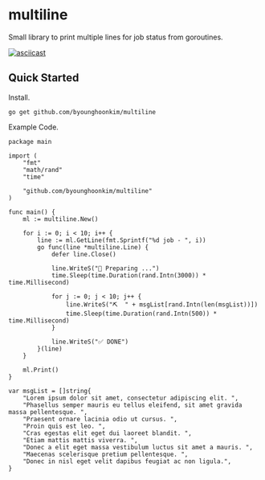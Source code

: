 multiline
=========

Small library to print multiple lines for job status from goroutines.

[![asciicast](https://asciinema.org/a/UX57WjsHOHqO9q3o7EC2ZTd8V.svg)](https://asciinema.org/a/UX57WjsHOHqO9q3o7EC2ZTd8V)

## Quick Started

Install.
```
go get github.com/byounghoonkim/multiline
```


Example Code.

```
package main

import (
	"fmt"
	"math/rand"
	"time"

	"github.com/byounghoonkim/multiline"
)

func main() {
	ml := multiline.New()

	for i := 0; i < 10; i++ {
		line := ml.GetLine(fmt.Sprintf("%d job - ", i))
		go func(line *multiline.Line) {
			defer line.Close()

			line.WriteS("🚚 Preparing ...")
			time.Sleep(time.Duration(rand.Intn(3000)) * time.Millisecond)

			for j := 0; j < 10; j++ {
				line.WriteS("⛏️  " + msgList[rand.Intn(len(msgList))])
				time.Sleep(time.Duration(rand.Intn(500)) * time.Millisecond)
			}

			line.WriteS("✅ DONE")
		}(line)
	}

	ml.Print()
}

var msgList = []string{
	"Lorem ipsum dolor sit amet, consectetur adipiscing elit. ",
	"Phasellus semper mauris eu tellus eleifend, sit amet gravida massa pellentesque. ",
	"Praesent ornare lacinia odio ut cursus. ",
	"Proin quis est leo. ",
	"Cras egestas elit eget dui laoreet blandit. ",
	"Etiam mattis mattis viverra. ",
	"Donec a elit eget massa vestibulum luctus sit amet a mauris. ",
	"Maecenas scelerisque pretium pellentesque. ",
	"Donec in nisl eget velit dapibus feugiat ac non ligula.",
}
```
